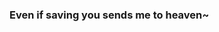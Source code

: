 ### Even if saving you sends me to heaven~
<!--
**mashiromashi/mashiromashi** is a ✨ _special_ ✨ repository because its `README.md` (this file) appears on your GitHub profile.
-->
